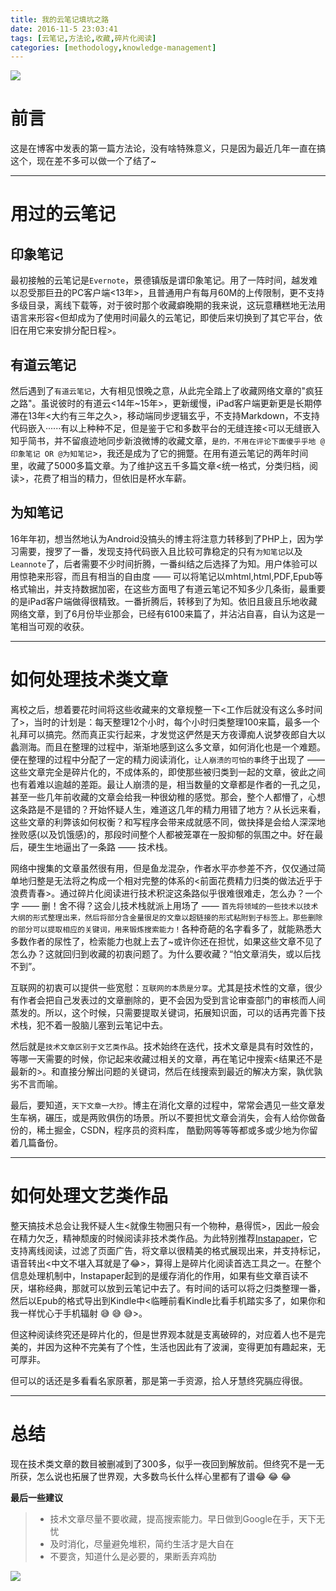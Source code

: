 ```yaml
---
title: 我的云笔记填坑之路
date: 2016-11-5 23:03:41
tags: [云笔记,方法论,收藏,碎片化阅读]
categories: [methodology,knowledge-management]
---
```


![](http://og4ax7q57.bkt.clouddn.com/How-to-use-tools.jpg)



# 前言



这是在博客中发表的第一篇方法论，没有啥特殊意义，只是因为最近几年一直在搞这个，现在差不多可以做一个了结了~

<!--more-->

---



# 用过的云笔记

## 印象笔记

最初接触的云笔记是`Evernote`，景德镇版是谓印象笔记。用了一阵时间，越发难以忍受那巨丑的PC客户端<13年>，且普通用户有每月60M的上传限制，更不支持多级目录，离线下载等，对于彼时那个收藏癖晚期的我来说，这玩意糟糕地无法用语言来形容<但却成为了使用时间最久的云笔记，即使后来切换到了其它平台，依旧在用它来安排分配日程>。



## 有道云笔记

然后遇到了`有道云笔记`，大有相见恨晚之意，从此完全踏上了收藏网络文章的"疯狂之路"。虽说彼时的有道云<14年~15年>，更新缓慢，iPad客户端更新更是长期停滞在13年<大约有三年之久>，移动端同步逻辑玄乎，不支持Markdown，不支持代码嵌入······有以上种种不足，但是鉴于它和多数平台的无缝连接<可以无缝嵌入知乎简书，并不留痕迹地同步新浪微博的收藏文章，`是的，不用在评论下面傻乎乎地 @印象笔记 OR @为知笔记`>，我还是成为了它的拥蹩。在用有道云笔记的两年时间里，收藏了5000多篇文章。为了维护这五千多篇文章<统一格式，分类归档，阅读>，花费了相当的精力，但依旧是杯水车薪。



## 为知笔记

16年年初，想当然地认为Android没搞头的博主将注意力转移到了PHP上，因为学习需要，搜罗了一番，发现支持代码嵌入且比较可靠稳定的只有`为知笔记`以及`Leannote`了，后者需要不少时间折腾，一番纠结之后选择了为知。用户体验可以用惊艳来形容，而且有相当的自由度 —— 可以将笔记以mhtml,html,PDF,Epub等格式输出，并支持数据加密，在这些方面甩了有道云笔记不知多少几条街，最重要的是iPad客户端做得很精致。一番折腾后，转移到了为知。依旧且疲且乐地收藏网络文章，到了6月份毕业那会，已经有6100来篇了，并沾沾自喜，自认为这是一笔相当可观的收获。

---



# 如何处理技术类文章

离校之后，想着要花时间将这些收藏来的文章规整一下<工作后就没有这么多时间了>，当时的计划是：每天整理12个小时，每个小时归类整理100来篇，最多一个礼拜可以搞完。然而真正实行起来，才发觉这俨然是天方夜谭痴人说梦夜郎自大以蠡测海。而且在整理的过程中，渐渐地感到这么多文章，如何消化也是一个难题。便在整理的过程中分配了一定的精力阅读消化，`让人崩溃的可怕的事`终于出现了 —— 这些文章完全是碎片化的，不成体系的，即使那些被归类到一起的文章，彼此之间也有着难以逾越的差距。最让人崩溃的是，相当数量的文章都是作者的一孔之见，甚至一些几年前收藏的文章会给我一种很幼稚的感觉。那会，整个人都懵了，心想这条路是不是错的？开始怀疑人生，难道这几年的精力用错了地方？从长远来看，这些文章的利弊该如何权衡？和写程序会带来成就感不同，做抉择是会给人深深地挫败感(以及饥饿感)的，那段时间整个人都被笼罩在一股抑郁的氛围之中。好在最后，硬生生地逼出了一条路 —— 技术栈。



网络中搜集的文章虽然很有用，但是鱼龙混杂，作者水平亦参差不齐，仅仅通过简单地归整是无法将之构成一个相对完整的体系的<前面花费精力归类的做法近乎于浪费青春>。通过碎片化阅读进行技术积淀这条路似乎很难很难走，怎么办？一个字 —— 删！舍不得？这会儿技术栈就派上用场了 —— `首先将领域的一些技术以技术大纲的形式整理出来，然后将部分含金量很足的文章以超链接的形式粘附到子标签上。那些删除的部分可以提取相应的关键词，用来锻炼搜索能力！`各种奇葩的名字看多了，就能熟悉大多数作者的尿性了，检索能力也就上去了~或许你还在担忧，如果这些文章不见了怎么办？这就回归到收藏的初衷问题了。为什么要收藏？“怕文章消失，或以后找不到”。



互联网的初衷可以提供一些宽慰：`互联网的本质是分享`。尤其是技术性的文章，很少有作者会把自己发表过的文章删除的，更不会因为受到言论审查部门的审核而人间蒸发的。所以，这个时候，只需要提取关键词，拓展知识面，可以的话再完善下技术栈，犯不着一股脑儿塞到云笔记中去。



然后就是`技术文章区别于文艺类作品`。技术始终在迭代，技术文章是具有时效性的，等哪一天需要的时候，你记起来收藏过相关的文章，再在笔记中搜索<结果还不是最新的>。和直接分解出问题的关键词，然后在线搜索到最近的解决方案，孰优孰劣不言而喻。



最后，要知道，`天下文章一大抄`。博主在消化文章的过程中，常常会遇见一些文章发生车祸，碾压，或是两败俱伤的场景。所以不要担忧文章会消失，会有人给你做备份的，稀土掘金，CSDN，程序员的资料库， 酷勤网等等等都或多或少地为你留着几篇备份。

---



# 如何处理文艺类作品

​整天搞技术总会让我怀疑人生<就像生物圈只有一个物种，悬得慌>，因此一般会在精力欠乏，精神颓废的时候阅读非技术类作品。为此特别推荐[Instapaper](https://www.instapaper.com)，它支持离线阅读，过滤了页面广告，将文章以很精美的格式展现出来，并支持标记，语音转出<中文不堪入耳就是了:joy:>，算得上是碎片化阅读首选工具之一。在整个信息处理机制中，Instapaper起到的是缓存消化的作用，如果有些文章百读不厌，堪称经典，那就可以放到云笔记中去了。有时间的话可以将之归类整理一番，然后以Epub的格式导出到Kindle中<临睡前看Kindle比看手机踏实多了，如果你和我一样忧心于手机辐射 :sweat_smile: :sweat_smile: :sweat_smile:>。

但这种阅读终究还是碎片化的，但是世界观本就是支离破碎的，对应着人也不是完美的，并因为这种不完美有了个性，生活也因此有了波澜，变得更加有趣起来，无可厚非。

但可以的话还是多看看名家原著，那是第一手资源，拾人牙慧终究膈应得很。

---



# **总结**

​现在技术类文章的数目被删减到了300多，似乎一夜回到解放前。但终究不是一无所获，怎么说也拓展了世界观，大多数鸟长什么样心里都有了谱:joy: :joy: :joy:

**最后一些建议**
> - 技术文章尽量不要收藏，提高搜索能力。早日做到Google在手，天下无忧
> - 及时消化，尽量避免堆积，简约生活才是大自在
> - 不要贪，知道什么是必要的，果断丢弃鸡肋

![](http://og4ax7q57.bkt.clouddn.com/simple-life.jpg)